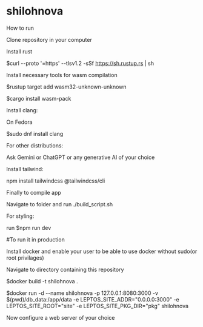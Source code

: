 # shilohnova
How to run

Clone repository in your computer 

Install rust

$curl --proto '=https' --tlsv1.2 -sSf https://sh.rustup.rs | sh

Install necessary tools for wasm compilation

$rustup target add wasm32-unknown-unknown

$cargo install wasm-pack

Install clang:

On Fedora

$sudo dnf install clang

For other distributions:

Ask Gemini or ChatGPT or any generative AI of your choice

Install tailwind:

npm install tailwindcss @tailwindcss/cli

Finally to compile app

Navigate to folder and run ./build_script.sh

For styling:

run $npm run dev

#To run it in production

Install docker and enable your user to be able to use docker without sudo(or root privilages)

Navigate to directory containing this repository

$docker build -t shilohnova .

$docker run -d --name shilohnova   -p 127.0.0.1:8080:3000   -v $(pwd)/db_data:/app/data   -e LEPTOS_SITE_ADDR="0.0.0.0:3000"  -e LEPTOS_SITE_ROOT="site" -e LEPTOS_SITE_PKG_DIR="pkg" shilohnova

Now configure a web server of your choice
